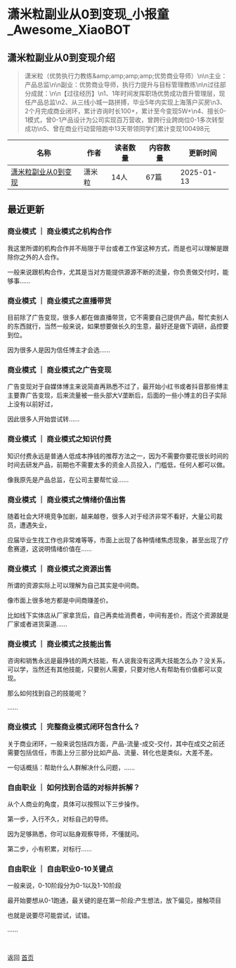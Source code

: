 # 潇米粒副业从0到变现_小报童_Awesome_XiaoBOT

## 潇米粒副业从0到变现介绍
> 潇米粒（优势执行力教练&amp;amp;amp;amp;amp;优势商业导师）\n\n主业：产品总监\n\n副业：优势商业导师，执行力提升与目标管理教练\n\n过往部分成就：\n\n【过往经历】\n1、1年时间发挥职场优势成功晋升管理层，现任产品总监\n2、从三线小城一路拼搏，毕业5年内实现上海落户买房\n3、2个月完成商业闭环，累计咨询时长100+，累计至今变现5W+\n4、擅长0-1模式，曾0-1产品设计为公司实现百万营收，曾跨行业跨岗位0-1多次转型成功\n5、曾在商业行动营陪跑中13天带领同学们累计变现100498元  
  


|名称|作者|读者数量|内容数量|更新时间|
|---|---|---|---|---|
|[潇米粒副业从0到变现](https://xiaobot.net/p/ximilu?refer=0b133df9-27dc-423b-8101-639049001c13)|潇米粒|14人|67篇|2025-01-13|

## 最近更新
### 商业模式 ｜ 商业模式之机构合作

我这里所谓的机构合作并不局限于平台或者工作室这种方式，而是也可以理解是跟除你之外的人合作。

一般来说跟机构合作，尤其是当对方能提供源源不断的流量，你负责做交付时，能够事......

### 商业模式 ｜ 商业模式之直播带货

目前除了广告变现，很多人都在做直播带货，它不需要自己提供产品，帮忙卖别人的东西就行，当然一般来说，如果想要做长久的生意，最好还是做下调研，品控要到位。

因为很多人是因为信任博主才会选......

### 商业模式 ｜ 商业模式之广告变现

广告变现对于自媒体博主来说简直再熟悉不过了，最开始小红书或者抖音那些博主主要靠广告变现，后来流量被一些头部大V垄断后，后面的一些小博主的日子实际上没有以前好过，

因此很多人开始尝试转......

### 商业模式 ｜ 商业模式之知识付费

知识付费永远是普通人低成本挣钱的推荐方法之一，因为不需要你要花很长时间的时间去研发产品，前期也不需要太多的资金人员投入，门槛低，任何人都可以做。

像我原先是产品总监，在公司主要帮忙设......

### 商业模式 ｜ 商业模式之情绪价值出售

随着社会大环境竞争加剧，越来越卷，很多人对于经济非常不看好，大量公司裁员，遭遇失业，

应届毕业生找工作也非常难等等，市面上出现了各种情绪焦虑现象，甚至出现了疗愈赛道，这说明情绪价值在......

### 商业模式 ｜ 商业模式之资源出售

所谓的资源实际上可以理解为自己其实是中间商。

像市面上很多地方都是中间商赚差价。

比如线下实体店从厂家拿货后，自己再卖给消费者，中间有差价，而这个资源就是厂家或者进货渠道......

### 商业模式 ｜ 商业模式之技能出售

咨询和销售永远是最挣钱的两大技能，有人说我没有这两大技能怎么办？没关系，可以学，当然还有其他技能，只要别人需要，只要对他人有帮助有价值都可以变现。

那么如何找到自己的技能呢？

......

### 商业模式 ｜ 完整商业模式闭环包含什么？

关于商业闭环，一般来说包括四方面，产品-流量-成交-交付，其中在成交之前还需要包括信任，市面上分三部分比如产品、流量、转化也是类似，大差不差。

一句话概括：帮助什么人群解决什么问题，......

### 自由职业 ｜ 如何找到合适的对标并拆解？

从个人商业的角度，具体可以按照以下三步操作。

第一步，入行不久，对标自己的导师。

因为足够熟悉，你可以贴身观察导师，不懂就问。

第二步，小有积累，对标行......

### 自由职业 ｜ 自由职业0-10关键点

一般来说，0-10阶段分为0-1以及1-10阶段

最开始要想从0-1跑通，最关键的是在第一阶段:产生想法，放下偏见，接触项目

也就是说要尽可能尝试，试错。

......


<a href="https://github.com/Reno9527/awesome-xiaobot" style="color: white; text-decoration: none;">awesome-xiaobot</a>

返回 [首页](../README.md)
